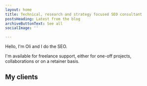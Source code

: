 ```yaml
---
layout: home
title: Technical, research and strategy focused SEO consultant
postsHeading: Latest from the blog
archiveButtonText: See all
socialImage: ''

---
```

Hello, I'm Oli and I do the SEO.

I'm available for freelance support, either for one-off projects, collaborations or on a retainer basis.

## My clients